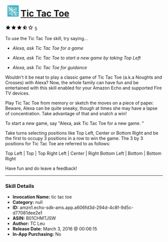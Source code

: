 # &nbsp;<img src="skill_icon" alt="Tic Tac Toe icon" width="36"> [Tic Tac Toe](http://alexa.amazon.com/#skills/amzn1.echo-sdk-ams.app.a606fd3d-294d-4c8f-9d5c-d77081dee2e1)
![3.1 stars](../../images/ic_star_black_18dp_1x.png)![3.1 stars](../../images/ic_star_black_18dp_1x.png)![3.1 stars](../../images/ic_star_black_18dp_1x.png)![3.1 stars](../../images/ic_star_half_black_18dp_1x.png)![3.1 stars](../../images/ic_star_border_black_18dp_1x.png) 5

To use the Tic Tac Toe skill, try saying...

* *Alexa, ask Tic Tac Toe for a game*

* *Alexa, ask Tic Tac Toe to start a new game by taking Top Left*

* *Alexa, ask Tic Tac Toe for guidance*

Wouldn't it be neat to play a classic game of Tic Tac Toe (a.k.a Noughts and Crosses) with Alexa? Now, the whole family can have fun and be entertained with this skill enabled for your Amazon Echo and supported Fire TV devices.

Play Tic Tac Toe from memory or sketch the moves on a piece of paper. Beware, Alexa can be quite sneaky, though at times she may have a lapse of concentration. Take advantage of that and snatch a win!

To start a new game, say "Alexa, ask Tic Tac Toe for a new game. "

Take turns selecting positions like Top Left, Center or Bottom Right and be the first to occupy 3 positions in a row to win the game. The 3 by 3 positions for Tic Tac Toe are referred to as follows:

Top Left | Top | Top Right
Left | Center | Right
Bottom Left | Bottom | Bottom Right

Have fun and do leave a feedback!

***

### Skill Details

* **Invocation Name:** tic tac toe
* **Category:** null
* **ID:** amzn1.echo-sdk-ams.app.a606fd3d-294d-4c8f-9d5c-d77081dee2e1
* **ASIN:** B01CHMTJSW
* **Author:** TC Leu
* **Release Date:** March 3, 2016 @ 00:06:15
* **In-App Purchasing:** No

